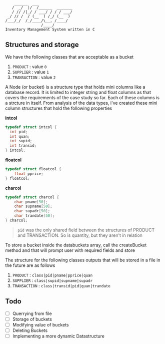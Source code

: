 ```text
    ______  ___
   /  _/  |/  /______  _______
   / // /|_/ / ___/ / / / ___/
 _/ // /  / (__  ) /_/ (__  )
/___/_/  /_/____/\__, /____/
                /____/
Inventory Management System written in C
```

## Structures and storage

We have the following classes that are acceptable as a bucket
1. `PRODUCT`        : value `0`
2. `SUPPLIER`       : value `1`
3. `TRANSACTION`    : value `2`

A Node (or bucket) is a structure type that holds mini columns like a database record. It is limited to integer string and float columns as that covers the requirements of the case study so far. Each of these columns is a strcture in itself. From analysis of the data types, i've created these mini column structures that hold the following properties

**intcol**

```C
typedef struct intcol {
  int pid;
  int quan;
  int supid;
  int transid;
} intcol;
```

**floatcol**

```C
typedef struct floatcol {
    float pprice;
} floatcol;
```

**charcol**

```C
typedef struct charcol {
    char pname[50];
    char supname[50];
    char supadr[50];
    char trandate[50];
} charcol;
```

> `pid` was the only shared field between the structures of PRODUCT and TRANSACTION. So is quantity, but they aren't in relation

To store a bucket inside the databuckets array, call the createBucket
method and that will prompt user with required fields and store

The structure for the following classes outputs that will be stored in
a file in the future are as follows
1. `PRODUCT`        : `class|pid|pname|pprice|quan`
2. `SUPPLIER`       : `class|supid|supname|supadr`
3. `TRANSACTION`    : `class|transid|pid|quan|trandate`

## Todo
- [ ] Querrying from file
- [ ] Storage of buckets
- [ ] Modifying value of buckets
- [ ] Deleting Buckets
- [ ] Implementing a more dynamic Datastructure
